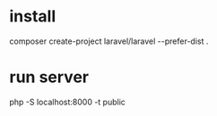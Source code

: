 # install
composer create-project laravel/laravel --prefer-dist .

# run server 
php -S localhost:8000 -t public
